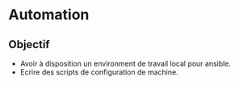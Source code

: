 # Automation
## Objectif
- Avoir à disposition un environment de travail local pour ansible.
- Ecrire des scripts de configuration de machine.

